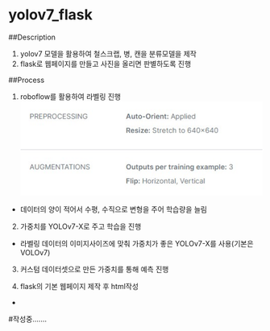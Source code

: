 # yolov7_flask
##Description
  1. yolov7 모델을 활용하여 철스크랩, 병, 캔을 분류모델을 제작
  2. flask로 웹페이지를 만들고 사진을 올리면 판별하도록 진행

##Process
1. roboflow를 활용하여 라벨링 진행
   <img src="img/roboflow.jpg">
  - 데이터의 양이 적어서 수평, 수직으로 변형을 주어 학습량을 늘림

2. 가중치를 YOLOv7-X로 주고 학습을 진행
  - 라벨링 데이터의 이미지사이즈에 맞춰 가중치가 좋은 YOLOv7-X를 사용(기본은 VOLOv7)
 
3. 커스텀 데이터셋으로 만든 가중치를 통해 예측 진행

4. flask의 기본 웹페이지 제작 후 html작성
  - 


#작성중.......
